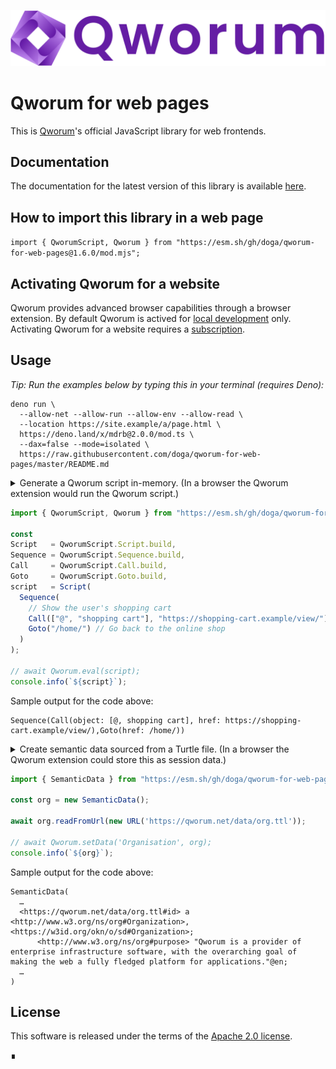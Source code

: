 ![Qworum logo and name](https://raw.githubusercontent.com/doga/qworum-website/master/build/assets/images/logos/Qworum-logo-and-name.svg "Qworum logo and name")

# Qworum for web pages

This is [Qworum](https://qworum.net)'s official JavaScript library for web frontends.

## Documentation

The documentation for the latest version of this library is available [here](https://qworum.net/docs/qworum-for-web-pages/latest/Qworum.html).

## How to import this library in a web page

`import { QworumScript, Qworum } from "https://esm.sh/gh/doga/qworum-for-web-pages@1.6.0/mod.mjs";`

## Activating Qworum for a website

Qworum provides advanced browser capabilities through a browser extension.
By default Qworum is actived for [local development](https://qworum.net/en/developers/#local-development) only.
Activating Qworum for a website requires a [subscription](https://qworum.net/en/plans/).

## Usage

_Tip: Run the examples below by typing this in your terminal (requires Deno):_

```shell
deno run \
  --allow-net --allow-run --allow-env --allow-read \
  --location https://site.example/a/page.html \ 
  https://deno.land/x/mdrb@2.0.0/mod.ts \
  --dax=false --mode=isolated \
  https://raw.githubusercontent.com/doga/qworum-for-web-pages/master/README.md
```

<details data-mdrb>
<summary>Generate a Qworum script in-memory. (In a browser the Qworum extension would run the Qworum script.)</summary>

<pre>
description = '''
Running this example is safe, it will not read or write anything to your filesystem.
'''
</pre>
</details>

```javascript
import { QworumScript, Qworum } from "https://esm.sh/gh/doga/qworum-for-web-pages@1.6.0/mod.mjs";

const
Script   = QworumScript.Script.build,
Sequence = QworumScript.Sequence.build,
Call     = QworumScript.Call.build,
Goto     = QworumScript.Goto.build,
script   = Script(
  Sequence(
    // Show the user's shopping cart
    Call(["@", "shopping cart"], "https://shopping-cart.example/view/"),
    Goto("/home/") // Go back to the online shop
  )
);

// await Qworum.eval(script);
console.info(`${script}`);
```

Sample output for the code above:

```text
Sequence(Call(object: [@, shopping cart], href: https://shopping-cart.example/view/),Goto(href: /home/))
```

<details data-mdrb>
<summary>Create semantic data sourced from a Turtle file. (In a browser the Qworum extension could store this as session data.)</summary>

<pre>
description = '''
Running this example is safe, it will not read or write anything to your filesystem.
'''
</pre>
</details>

```javascript
import { SemanticData } from "https://esm.sh/gh/doga/qworum-for-web-pages@1.6.0/mod.mjs";

const org = new SemanticData();

await org.readFromUrl(new URL('https://qworum.net/data/org.ttl'));

// await Qworum.setData('Organisation', org);
console.info(`${org}`);
```

Sample output for the code above:

```text
SemanticData(
  …
  <https://qworum.net/data/org.ttl#id> a <http://www.w3.org/ns/org#Organization>, <https://w3id.org/okn/o/sd#Organization>;
      <http://www.w3.org/ns/org#purpose> "Qworum is a provider of enterprise infrastructure software, with the overarching goal of making the web a fully fledged platform for applications."@en;
  …
)
```

## License

This software is released under the terms of the [Apache 2.0 license](https://www.apache.org/licenses/LICENSE-2.0).

∎
